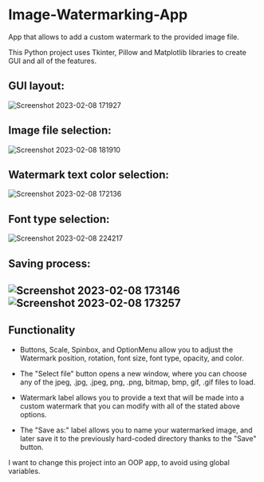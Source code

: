 # Image-Watermarking-App
App that allows to add a custom watermark to the provided image file. 

This Python project uses Tkinter, Pillow and Matplotlib libraries to create GUI and all of the features.

GUI layout:
-----
![Screenshot 2023-02-08 171927](https://user-images.githubusercontent.com/108438343/217624072-634945a0-7cdc-41f9-aaec-4b8d99473a5d.png)

Image file selection:
-----
![Screenshot 2023-02-08 181910](https://user-images.githubusercontent.com/108438343/217625061-3f624887-4257-45c1-99b9-8ffbb0d5ee1f.png)

Watermark text color selection:
-----
![Screenshot 2023-02-08 172136](https://user-images.githubusercontent.com/108438343/217624625-36e255db-d945-4022-a9ad-36562dda0c89.png)

Font type selection:
-----
![Screenshot 2023-02-08 224217](https://user-images.githubusercontent.com/108438343/217658028-bb467611-67d5-4c44-9f5d-a6209a73d446.png)

Saving process:
-----
![Screenshot 2023-02-08 173146](https://user-images.githubusercontent.com/108438343/217625026-59259d94-c367-4acc-95dd-7ae43192eae5.png)
![Screenshot 2023-02-08 173257](https://user-images.githubusercontent.com/108438343/217625569-3efd0e85-0e15-49a2-97ad-89fed247eb5b.png)
-----

Functionality
------

- Buttons, Scale, Spinbox, and OptionMenu allow you to adjust the Watermark position, rotation, font size, font type, opacity, and color.

- The "Select file" button opens a new window, where you can choose any of the jpeg, .jpg, .jpeg, png, .png, bitmap, bmp, gif, .gif files to load.

- Watermark label allows you to provide a text that will be made into a custom watermark that you can modify with all of the stated above options.

- The "Save as:" label allows you to name your watermarked image, and later save it to the previously hard-coded directory thanks to the "Save" button. 


I want to change this project into an OOP app, to avoid using global variables.
